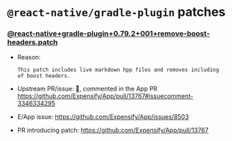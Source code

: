 # `@react-native/gradle-plugin` patches

### [@react-native+gradle-plugin+0.79.2+001+remove-boost-headers.patch](@react-native+gradle-plugin+0.79.2+001+remove-boost-headers.patch)

- Reason:
  
    ```
    This patch includes live markdown hpp files and removes including of boost headers.
    ```
  
- Upstream PR/issue: 🛑, commented in the App PR https://github.com/Expensify/App/pull/13767#issuecomment-3346334295
- E/App issue: https://github.com/Expensify/App/issues/8503
- PR introducing patch: https://github.com/Expensify/App/pull/13767
